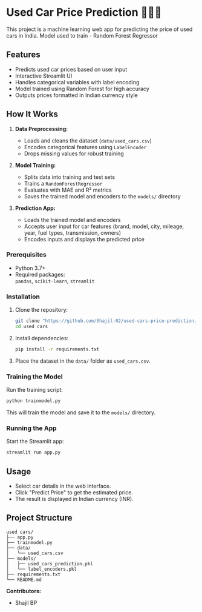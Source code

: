 # Used Car Price Prediction 🚗🚗🚗

This project is a machine learning web app for predicting the price of used cars in India. Model used to train - Random Forest Regressor

## Features

- Predicts used car prices based on user input
- Interactive Streamlit UI
- Handles categorical variables with label encoding
- Model trained using Random Forest for high accuracy
- Outputs prices formatted in Indian currency style

## How It Works

1. **Data Preprocessing:**  
   - Loads and cleans the dataset (`data/used_cars.csv`)
   - Encodes categorical features using `LabelEncoder`
   - Drops missing values for robust training

2. **Model Training:**  
   - Splits data into training and test sets
   - Trains a `RandomForestRegressor`
   - Evaluates with MAE and R² metrics
   - Saves the trained model and encoders to the `models/` directory

3. **Prediction App:**  
   - Loads the trained model and encoders
   - Accepts user input for car features (brand, model, city, mileage, year, fuel types, transmission, owners)
   - Encodes inputs and displays the predicted price

### Prerequisites

- Python 3.7+
- Required packages:  
  `pandas`, `scikit-learn`, `streamlit`

### Installation

1. Clone the repository:
   ```sh
   git clone "https://github.com/Shajil-02/used-cars-price-prediction.git"
   cd used cars
   ```

2. Install dependencies:
   ```sh
   pip install -r requirements.txt
   ```

3. Place the dataset in the `data/` folder as `used_cars.csv`.

### Training the Model

Run the training script:
```sh
python trainmodel.py
```
This will train the model and save it to the `models/` directory.

### Running the App

Start the Streamlit app:
```sh
streamlit run app.py
```

## Usage

- Select car details in the web interface.
- Click "Predict Price" to get the estimated price.
- The result is displayed in Indian currency (INR).

## Project Structure

```
used cars/
├── app.py
├── trainmodel.py
├── data/
│   └── used_cars.csv
├── models/
│   ├── used_cars_prediction.pkl
│   └── label_encoders.pkl
├── requirements.txt
└── README.md
```

**Contributors:**  
- Shajil BP
